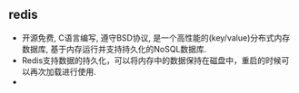 ## redis
* 开源免费, C语言编写, 遵守BSD协议, 是一个高性能的(key/value)分布式内存数据库, 基于内存运行并支持持久化的NoSQL数据库.
* Redis支持数据的持久化，可以将内存中的数据保持在磁盘中，重启的时候可以再次加载进行使用.
* 